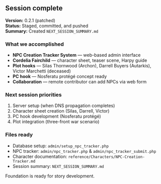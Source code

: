 ## Session complete

**Version:** 0.2.1 (patched)  
**Status:** Staged, committed, and pushed  
**Summary:** Created `NEXT_SESSION_SUMMARY.md`

### What we accomplished
- **NPC Creation Tracker System** — web-based admin interface
- **Cordelia Fairchild** — character sheet, teaser scene, Harpy guide
- **Plot hooks** — Silas Thornwood (Archon), Darrell Buyers (Autarkis), Victor Marchetti (deceased)
- **PC hook** — Nosferatu protégé concept ready
- **Collaboration** — remote contributor can add NPCs via web form

### Next session priorities
1. Server setup (when DNS propagation completes)
2. Character sheet creation (Silas, Darrell, Victor)
3. PC hook development (Nosferatu protégé)
4. Plot integration (three-front war scenario)

### Files ready
- Database setup: `admin/setup_npc_tracker.php`
- NPC tracker: `admin/npc_tracker.php` & `admin/npc_tracker_submit.php`
- Character documentation: `reference/Characters/NPC-Creation-Tracker.md`
- Session summary: `NEXT_SESSION_SUMMARY.md`

Foundation is ready for story development.